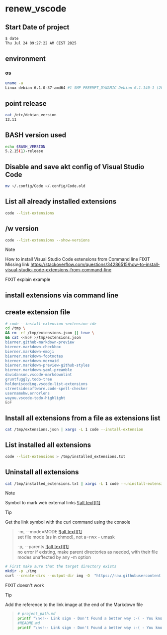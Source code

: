 # renew_vscode
<!-- To comply with the format -->
## Start Date of project

```bash <!-- markdownlint-disable-line code-block-style -->
$ date
Thu Jul 24 09:27:22 AM CEST 2025
```

## environment

### os
<!-- To comply with the format -->
```bash
uname -a
Linux debian 6.1.0-37-amd64 #1 SMP PREEMPT_DYNAMIC Debian 6.1.140-1 (2025-05-22) x86_64 GNU/Linux
```

## point release
<!-- To comply with the format -->
```bash
cat /etc/debian_version
12.11
```

## BASH version used
<!-- To comply with the format -->
```bash
echo $BASH_VERSION
5.2.15(1)-release
```

## Disable and save akt config of Visual Studio Code

```bash
mv ~/.config/Code ~/.config/Code.old
```

## List all already installed extensions

```bash
code --list-extensions
```
<!-- keep the format -->
## /w version
<!-- -->
```bash
code --list-extensions --show-versions
```
<!-- keep the format -->
>[!NOTE]
>How to install Visual Studio Code extensions from Command line
FIXIT Missing link
https://stackoverflow.com/questions/34286515/how-to-install-visual-studio-code-extensions-from-command-line

FIXIT explain example

## install extensions via command line
<!-- keep the format -->
## create extension file
<!-- keep the format -->
```bash
# code --install-extension <extension-id>
cd /tmp \
&& rm -rf /tmp/extensions.json || true \
&& cat <<EoF >/tmp/extensions.json
bierner.github-markdown-preview
bierner.markdown-checkbox
bierner.markdown-emoji
bierner.markdown-footnotes
bierner.markdown-mermaid
bierner.markdown-preview-github-styles
bierner.markdown-yaml-preamble
davidanson.vscode-markdownlint
gruntfuggly.todo-tree
holdeniscoding.vscode-list-extensions
streetsidesoftware.code-spell-checker
usernamehw.errorlens
wayou.vscode-todo-highlight
EoF
```
<!-- keep the format -->
## Install all extensions from a file as extensions list
<!-- keep the format -->
```bash
cat /tmp/extensions.json | xargs -L 1 code --install-extension
```
<!-- keep the format -->
## List installed all extensions
<!-- keep the format -->
```bash
code --list-extensions > /tmp/installed_extensions.txt
```
<!-- keep the format -->
## Uninstall all extensions
<!-- keep the format -->
```bash
cat /tmp/installed_extensions.txt | xargs -L 1 code --uninstall-extension
```
<!-- keep the format -->
<!-- -->
>[!NOTE]
>Symbol to mark web external links [![alt text][1]](./README.md)
<!-- -->
>[!TIP]
>Get the link symbol with the curl command using the console
>
>>-m, --mode=MODE [![alt text][1]](https://www.man7.org/linux/man-pages/man1/mkdir.1.html) \
    set file mode (as in chmod), not a=rwx - umask
>><!-- -->
>>-p, --parents [![alt text][1]](https://www.man7.org/linux/man-pages/man1/mkdir.1.html) \
    no error if existing, make parent directories as needed,
    with their file modes unaffected by any -m option
><!-- -->
>```bash
># First make sure that the target directory exists
>mkdir -p ./img
>curl --create-dirs --output-dir img -O  "https://raw.githubusercontent.com/MathiasStadler/link_symbol_svg/360d1327d05280d53de5fa816c522f89a35891ca/img/link_symbol.svg"
>```
<!-- To comply with the format -->
FIXIT doesn't work
>[!TIP]
>Add the reference to the link image at the end of the Markdown file
<!-- -->
>```bash
># project_path.md
> printf "\n<!-- Link sign - Don't Found a better way :-( - You know a better method? - send me a email -->\n[1]: ./img/link_symbol.svg\n"  >> ./project_path.md
>#README.md
> printf "\n<!-- Link sign - Don't Found a better way :-( - You know a better method? - send me a email -->\n[1]: ./img/link_symbol.svg\n"  >> ./README.md
<!-- keep the format -->
